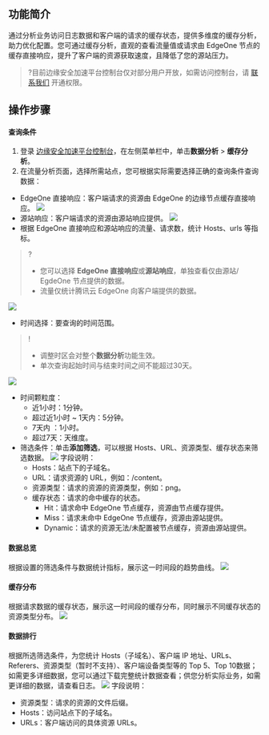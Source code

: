 ## 功能简介
通过分析业务访问日志数据和客户端的请求的缓存状态，提供多维度的缓存分析，助力优化配置。您可通过缓存分析，直观的查看流量值或请求由 EdgeOne 节点的缓存直接响应，提升了客户端的资源获取速度，且降低了您的源站压力。
>?目前边缘安全加速平台控制台仅对部分用户开放，如需访问控制台，请 [联系我们](https://cloud.tencent.com/online-service) 开通权限。
>

## 操作步骤
#### 查询条件
1. 登录 [边缘安全加速平台控制台](https://console.cloud.tencent.com/edgeone)，在左侧菜单栏中，单击**数据分析** > **缓存分析**。
2. 在流量分析页面，选择所需站点，您可根据实际需要选择正确的查询条件查询数据：
 - EdgeOne 直接响应：客户端请求的资源由 EdgeOne 的边缘节点缓存直接响应。
![](https://qcloudimg.tencent-cloud.cn/raw/e2b294fd35b5ee92a3c230f5641a5eab.png)
 - 源站响应：客户端请求的资源由源站响应提供。
 ![](https://qcloudimg.tencent-cloud.cn/raw/9a7759c4e8ef2672be7ef82a6397a966.png)
 - 根据 EdgeOne 直接响应和源站响应的流量、请求数，统计 Hosts、urls 等指标。
 >?
>- 您可以选择 **EdgeOne 直接响应**或**源站响应**，单独查看仅由源站/ EgdeOne 节点提供的数据。
>-  流量仅统计腾讯云 EdgeOne 向客户端提供的数据。
>
 ![](https://qcloudimg.tencent-cloud.cn/raw/8fe1fef4e7ca605b59726ee42d796b16.png)
 - 时间选择：要查询的时间范围。
>!
>- 调整时区会对整个**数据分析**功能生效。
>- 单次查询起始时间与结束时间之间不能超过30天。
>
![](https://qcloudimg.tencent-cloud.cn/raw/135ca833453b484def617ce61f7d56f7.png)
   - 时间颗粒度：
     - 近1小时：1分钟。
     - 超过近1小时 ~ 1天内：5分钟。
     - 7天内 ：1小时。
     - 超过7天：天维度。
 - 筛选条件：单击**添加筛选**，可以根据 Hosts、URL、资源类型、缓存状态来筛选数据。
![](https://qcloudimg.tencent-cloud.cn/raw/a08b98c6da97a3e18d08b975ff1e660d.png)
 字段说明：
      - Hosts：站点下的子域名。
      - URL：请求资源的 URL，例如：/content。
      - 资源类型：请求的资源的资源类型，例如：png。
      - 缓存状态：请求的命中缓存的状态。
        - Hit：请求命中 EdgeOne 节点缓存，资源由节点缓存提供。
        - Miss：请求未命中 EdgeOne 节点缓存，资源由源站提供。
        - Dynamic：请求的资源无法/未配置被节点缓存，资源由源站提供。



#### 数据总览
根据设置的筛选条件与数据统计指标，展示这一时间段的趋势曲线。
![](https://qcloudimg.tencent-cloud.cn/raw/08d33160d63c980dc65161a6e24cea44.png)

#### 缓存分布
根据请求数据的缓存状态，展示这一时间段的缓存分布，同时展示不同缓存状态的资源类型分布。
![](https://qcloudimg.tencent-cloud.cn/raw/ead922a3b10c800a9b71317e50dee9d4.png)
#### 数据排行

根据所选筛选条件，为您统计 Hosts（子域名）、客户端 IP 地址、URLs、Referers、资源类型（暂时不支持）、客户端设备类型等的 Top 5、Top 10数据；如需更多详细数据，您可以通过下载完整统计数据查看；供您分析实际业务，如需更详细的数据，请查看日志。
![](https://qcloudimg.tencent-cloud.cn/raw/b175c56f5142b4d5be099bd0c12e8bda.png)
字段说明：
  - 资源类型：请求的资源的文件后缀。
  - Hosts：访问站点下的子域名。
  - URLs：客户端访问的具体资源 URLs。
  
